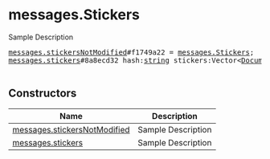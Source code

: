 # messages.Stickers

Sample Description

<pre>
<a href="../constructor/messages.stickersNotModified">messages.stickersNotModified</a>#f1749a22 = <a href="../type/messages.Stickers.md">messages.Stickers</a>;
<a href="../constructor/messages.stickers">messages.stickers</a>#8a8ecd32 hash:<a href="../type/string.md">string</a> stickers:Vector&lt;<a href="../type/Document.md">Document</a>&gt; = <a href="../type/messages.Stickers.md">messages.Stickers</a>;

</pre>

## Constructors

| Name | Description |
|------|-------------|
| [messages.stickersNotModified](../constructor/messages.stickersNotModified.md) | Sample Description |
| [messages.stickers](../constructor/messages.stickers.md) | Sample Description |

